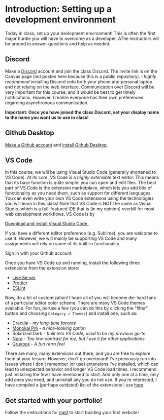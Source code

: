 # Introduction: Setting up a development environment

Today in class, set up your devlopment environment! This is often the first
major hurdle you will have to overcome as a developer. AThe instructors will be
around to answer questions and help as needed.

## Discord

Make a [Discord](https://discord.com/) account and join the class Discord. The
invite link is on the Canvas page (not posted here because this is a public
repository). I _highly recommend_ installing Discord onto both your phone and
personal laptop and not relying on the web interface. Communication over Discord
will be very important for this course, and it would be best to get timely
notifications. However, I realize everyone has their own preferences regarding
asynchronous communication.

**Important: Once you have joined the class Discord, set your display name to
the name you want us to use in class!**

## Github Desktop

[Make a Github account](https://github.com/) and
[install Github Desktop](https://desktop.github.com/).

## VS Code

In this course, we will be using Visual Studio Code (generally shortened to VS
Code). At its core, VS Code is a _highly extensible_ text editor. This means
that its base function is quite simple: you can open and edit files. The best
part of VS Code is the extension marketplace, which lets you add bits of
functionality as you need them, such as support for different languages. You can
even write your own VS Code extensions using the technologies you will learn in
this class! Note that VS Code is NOT the same as Visual Studio, which is a
full-featured IDE that is (in my opinion) overkill for most web development
workflows. VS Code is by

[Download and install Visual Studio Code.](https://code.visualstudio.com/).

If you have a different editor preference (e.g. Sublime), you are welcome to use
it. However, we will mainly be supporting VS Code and many assignments will rely
on some of its built-in functionality.

Sign in with your Github account.

Once you have VS Code up and running, install the following three extensions
from the extension store:

- [Live Server](https://marketplace.visualstudio.com/items?itemName=ritwickdey.LiveServer)
- [Prettier](https://marketplace.visualstudio.com/items?itemName=esbenp.prettier-vscode)
- [ESLint](https://marketplace.visualstudio.com/items?itemName=dbaeumer.vscode-eslint)

Now, do a bit of customization! I hope all of you will become die-hard fans of a
particular editor color scheme. There are many VS Code themes available. For
fun, peruse a few (you can do this by clicking the "filter" button and choosing
`Category > Themes`) and install one, such as:

- [Dracula](https://marketplace.visualstudio.com/items?itemName=dracula-theme.theme-dracula) -
  _my long-time favorite_
- [Monokai Pro](https://marketplace.visualstudio.com/items?itemName=monokai.theme-monokai-pro-vscode) -
  _a nice-looking option_
- Solarized Dark - _built into VS Code, used to be my previous go-to_
- [Nord](https://marketplace.visualstudio.com/items?itemName=arcticicestudio.nord-visual-studio-code) -
  _Too low-contrast for me, but I use it for other applications_
- [Gruvbox](https://marketplace.visualstudio.com/items?itemName=jdinhlife.gruvbox) -
  _A fun retro feel_

There are many, many extensions out there, and you are free to explore them at
your leisure. However, don't go overboard! I've previously run into issues where
I don't remember (or use) extensions I've installed, which can lead to
unexpected behavior and longer VS Code load times. I recommend just installing
the few I have mentioned to start. Add only one at a time, only add ones you
need, and uninstall any you do not use. If you're interested, I have compiled a
(perhaps outdated) list of the extensions I use
[here](/resources/vscode_extensions.md).

## Get started with your portfolio!

Follow the instructions for [mp0](/projects/mp0_portfolio/) to start building
your first website!
